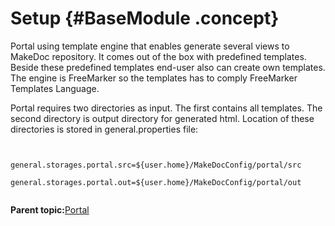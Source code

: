 # Setup {#BaseModule .concept}

Portal using template engine that enables generate several views to MakeDoc repository. It comes out of the box with predefined templates. Beside these predefined templates end-user also can create own templates. The engine is FreeMarker so the templates has to comply FreeMarker Templates Language.

Portal requires two directories as input. The first contains all templates. The second directory is output directory for generated html. Location of these directories is stored in general.properties file:

```

        general.storages.portal.src=${user.home}/MakeDocConfig/portal/src
        general.storages.portal.out=${user.home}/MakeDocConfig/portal/out
      
```

**Parent topic:**[Portal](../../../../modules/base/portal/index.md)

